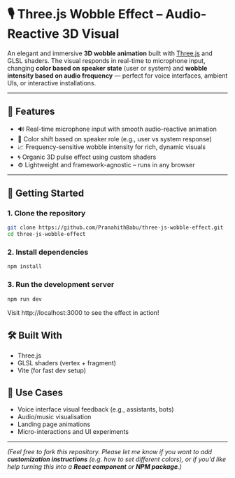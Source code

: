 # 🎙️ Three.js Wobble Effect – Audio-Reactive 3D Visual

An elegant and immersive **3D wobble animation** built with [Three.js](https://threejs.org/) and GLSL shaders. The visual responds in real-time to microphone input, changing **color based on speaker state** (user or system) and **wobble intensity based on audio frequency** — perfect for voice interfaces, ambient UIs, or interactive installations.

---

## 🌟 Features

- 🔊 Real-time microphone input with smooth audio-reactive animation
- 🎨 Color shift based on speaker role (e.g., user vs system response)
- 📈 Frequency-sensitive wobble intensity for rich, dynamic visuals
- 🌀 Organic 3D pulse effect using custom shaders
- ⚙️ Lightweight and framework-agnostic – runs in any browser

---

## 🚀 Getting Started

### 1. Clone the repository
```bash
git clone https://github.com/PranahithBabu/three-js-wobble-effect.git
cd three-js-wobble-effect
```

### 2. Install dependencies
```bash
npm install
```

### 3. Run the development server
```bash
npm run dev
```
Visit http://localhost:3000 to see the effect in action!

## 🛠️ Built With
- Three.js
- GLSL shaders (vertex + fragment)
- Vite (for fast dev setup)

## 🎯 Use Cases
- Voice interface visual feedback (e.g., assistants, bots)
- Audio/music visualisation
- Landing page animations
- Micro-interactions and UI experiments

---

*(Feel free to fork this repository. Please let me know if you want to add **customization instructions** (e.g. how to set different colors), or if you'd like help turning this into a **React component** or **NPM package**.)*
